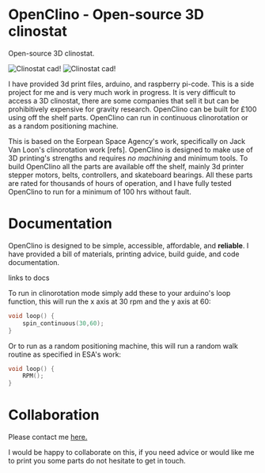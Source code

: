 # OpenClino - Open-source 3D clinostat

Open-source 3D clinostat.

![Clinostat cad!](openclino_cad.gif "cadModel")
![Clinostat cad!](openclino_real.gif "realBuilt")
<!-- ![Clinostat!](first_img.jpg "prototype") -->

I have provided 3d print files, arduino, and raspberry pi-code. This is a side project for me and is very much work in progress.
It is very difficult to access a 3D clinostat, there are some companies that sell it but can be prohibitively expensive for gravity research.
OpenClino can be built for £100 using off the shelf parts. OpenClino can run in continuous clinorotation or as a random positioning machine.

This is based on the Eorpean Space Agency's work, specifically on Jack Van Loon's clinorotation work [refs].
OpenClino is designed to make use of 3D printing's strengths and requires *no machining* and minimum tools. 
To build OpenClino all the parts are available off the shelf, mainly 3d printer stepper motors, belts, controllers, and skateboard bearings.
All these parts are rated for thousands of hours of operation, and I have fully tested OpenClino to run for a minimum of 100 hrs without fault.

# Documentation

OpenClino is designed to be simple, accessible, affordable, and **reliable**.
I have provided a bill of materials, printing advice, build guide, and code documentation.

links to docs


To run in clinorotation mode simply add these to your arduino's loop function, this will run the x axis at 30 rpm and the y axis at 60:

```cpp
void loop() {
    spin_continuous(30,60);
}
```

Or to run as a random positioning machine, this will run a random walk routine as specified in ESA's work:

```cpp
void loop() {
    RPM();
}
```

# Collaboration

Please contact me [here.](https://research-information.bris.ac.uk/en/persons/abdelwahab-kawafi)

I would be happy to collaborate on this, if you need advice or would like me to print you some parts do not hesitate to get in touch.
